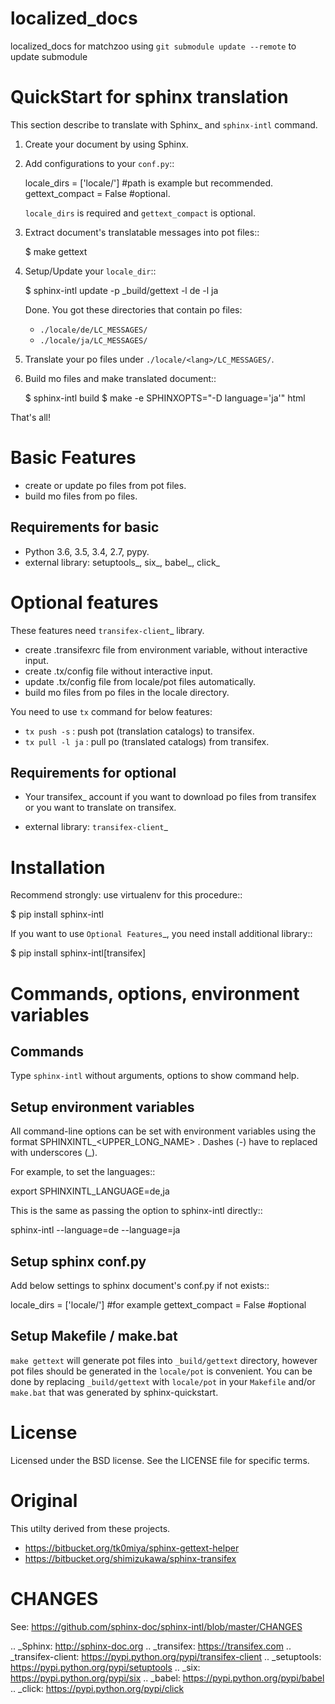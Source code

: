 localized_docs
===================================
localized_docs for matchzoo
using `git submodule update --remote` to update submodule

QuickStart for sphinx translation
===================================

This section describe to translate with Sphinx_ and `sphinx-intl` command.

1. Create your document by using Sphinx.

2. Add configurations to your `conf.py`::

      locale_dirs = ['locale/']   #path is example but recommended.
      gettext_compact = False     #optional.

   `locale_dirs` is required and `gettext_compact` is optional.

3. Extract document's translatable messages into pot files::

      $ make gettext

4. Setup/Update your `locale_dir`::

      $ sphinx-intl update -p _build/gettext -l de -l ja

   Done. You got these directories that contain po files:

   * `./locale/de/LC_MESSAGES/`
   * `./locale/ja/LC_MESSAGES/`

5. Translate your po files under `./locale/<lang>/LC_MESSAGES/`.

6. Build mo files and make translated document::

      $ sphinx-intl build
      $ make -e SPHINXOPTS="-D language='ja'" html

That's all!


Basic Features
===============

* create or update po files from pot files.
* build mo files from po files.

Requirements for basic
-----------------------

- Python 3.6, 3.5, 3.4, 2.7, pypy.
- external library: setuptools_, six_, babel_, click_


Optional features
==================
These features need `transifex-client`_ library.

* create .transifexrc file from environment variable, without interactive
  input.
* create .tx/config file without interactive input.
* update .tx/config file from locale/pot files automatically.
* build mo files from po files in the locale directory.

You need to use `tx` command for below features:

* `tx push -s` : push pot (translation catalogs) to transifex.
* `tx pull -l ja` : pull po (translated catalogs) from transifex.

Requirements for optional
--------------------------

- Your transifex_ account if you want to download po files from transifex
  or you want to translate on transifex.

- external library: `transifex-client`_


Installation
=============

Recommend strongly: use virtualenv for this procedure::

   $ pip install sphinx-intl

If you want to use `Optional Features`_, you need install additional library::

   $ pip install sphinx-intl[transifex]


Commands, options, environment variables
=========================================

Commands
--------

Type `sphinx-intl` without arguments, options to show command help.


Setup environment variables
---------------------------

All command-line options can be set with environment variables using the
format SPHINXINTL_<UPPER_LONG_NAME> . Dashes (-) have to replaced with
underscores (_).

For example, to set the languages::

   export SPHINXINTL_LANGUAGE=de,ja

This is the same as passing the option to sphinx-intl directly::

   sphinx-intl <command> --language=de --language=ja


Setup sphinx conf.py
---------------------

Add below settings to sphinx document's conf.py if not exists::

   locale_dirs = ['locale/']   #for example
   gettext_compact = False     #optional


Setup Makefile / make.bat
-------------------------

`make gettext` will generate pot files into `_build/gettext` directory,
however pot files should be generated in the `locale/pot` is convenient.
You can be done by replacing `_build/gettext` with `locale/pot` in your
`Makefile` and/or `make.bat` that was generated by sphinx-quickstart.


License
=======
Licensed under the BSD license.
See the LICENSE file for specific terms.


Original
========

This utilty derived from these projects.

* https://bitbucket.org/tk0miya/sphinx-gettext-helper
* https://bitbucket.org/shimizukawa/sphinx-transifex


CHANGES
=======

See: https://github.com/sphinx-doc/sphinx-intl/blob/master/CHANGES

.. _Sphinx: http://sphinx-doc.org
.. _transifex: https://transifex.com
.. _transifex-client: https://pypi.python.org/pypi/transifex-client
.. _setuptools: https://pypi.python.org/pypi/setuptools
.. _six: https://pypi.python.org/pypi/six
.. _babel: https://pypi.python.org/pypi/babel
.. _click: https://pypi.python.org/pypi/click

